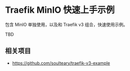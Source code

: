# Traefik MinIO 快速上手示例

包含 MinIO 单独使用，以及和 Traefik v3 组合，快速使用示例。

TBD

## 相关项目

- https://github.com/soulteary/traefik-v3-example
